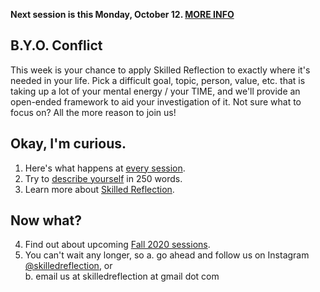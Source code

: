 **Next session is this Monday, October 12. [MORE INFO](club_meetings.md#upcoming-sessions)**

## B.Y.O. Conflict

This week is your chance to apply Skilled Reflection to exactly where it's needed in your life. Pick a difficult goal, topic, person, value, etc. that is taking up a lot of your mental energy / your TIME, and we'll provide an open-ended framework to aid your investigation of it. Not sure what to focus on? All the more reason to join us!
  
## Okay, I'm curious.

1. Here's what happens at [every session](every_session.md).  
2. Try to [describe yourself](self250.md) in 250 words.  
3. Learn more about [Skilled Reflection](about.md).  

## Now what?  

4. Find out about upcoming [Fall 2020 sessions](club_meetings.md).
5. You can't wait any longer, so 
  a. go ahead and follow us on Instagram [@skilledreflection](https://www.instagram.com/skilledreflection/), or  
  b. email us at skilledreflection at gmail dot com  
